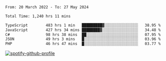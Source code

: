 <!--START_SECTION:waka-->

```txt
From: 20 March 2022 - To: 27 May 2024

Total Time: 1,240 hrs 11 mins

TypeScript        483 hrs 1 min   █████████▓░░░░░░░░░░░░░░░   38.95 %
JavaScript        427 hrs 34 mins ████████▓░░░░░░░░░░░░░░░░   34.48 %
C#                98 hrs 38 mins  ██░░░░░░░░░░░░░░░░░░░░░░░   07.95 %
JSON              49 hrs 3 mins   █░░░░░░░░░░░░░░░░░░░░░░░░   03.96 %
PHP               46 hrs 47 mins  █░░░░░░░░░░░░░░░░░░░░░░░░   03.77 %
```

<!--END_SECTION:waka-->
[![spotify-github-profile](https://spotify-github-profile.vercel.app/api/view?uid=c00zprrvy9xiloa9qnco3hmng&cover_image=true&theme=novatorem&show_offline=false&background_color=121212&bar_color=53b14f&bar_color_cover=false)](https://spotify-github-profile.vercel.app/api/view?uid=c00zprrvy9xiloa9qnco3hmng&redirect=true)



